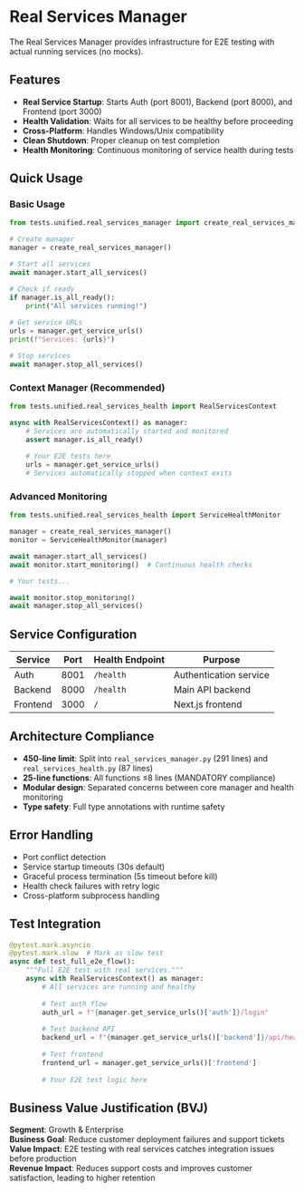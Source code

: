 # Real Services Manager

The Real Services Manager provides infrastructure for E2E testing with actual running services (no mocks).

## Features

- **Real Service Startup**: Starts Auth (port 8001), Backend (port 8000), and Frontend (port 3000)
- **Health Validation**: Waits for all services to be healthy before proceeding
- **Cross-Platform**: Handles Windows/Unix compatibility 
- **Clean Shutdown**: Proper cleanup on test completion
- **Health Monitoring**: Continuous monitoring of service health during tests

## Quick Usage

### Basic Usage
```python
from tests.unified.real_services_manager import create_real_services_manager

# Create manager
manager = create_real_services_manager()

# Start all services
await manager.start_all_services()

# Check if ready
if manager.is_all_ready():
    print("All services running!")
    
# Get service URLs
urls = manager.get_service_urls()
print(f"Services: {urls}")

# Stop services
await manager.stop_all_services()
```

### Context Manager (Recommended)
```python
from tests.unified.real_services_health import RealServicesContext

async with RealServicesContext() as manager:
    # Services are automatically started and monitored
    assert manager.is_all_ready()
    
    # Your E2E tests here
    urls = manager.get_service_urls()
    # Services automatically stopped when context exits
```

### Advanced Monitoring
```python
from tests.unified.real_services_health import ServiceHealthMonitor

manager = create_real_services_manager()
monitor = ServiceHealthMonitor(manager)

await manager.start_all_services()
await monitor.start_monitoring()  # Continuous health checks

# Your tests...

await monitor.stop_monitoring()
await manager.stop_all_services()
```

## Service Configuration

| Service  | Port | Health Endpoint | Purpose |
|----------|------|----------------|---------|
| Auth     | 8001 | `/health`      | Authentication service |
| Backend  | 8000 | `/health`      | Main API backend |
| Frontend | 3000 | `/`            | Next.js frontend |

## Architecture Compliance

- **450-line limit**: Split into `real_services_manager.py` (291 lines) and `real_services_health.py` (87 lines)
- **25-line functions**: All functions ≤8 lines (MANDATORY compliance)
- **Modular design**: Separated concerns between core manager and health monitoring
- **Type safety**: Full type annotations with runtime safety

## Error Handling

- Port conflict detection
- Service startup timeouts (30s default)
- Graceful process termination (5s timeout before kill)
- Health check failures with retry logic
- Cross-platform subprocess handling

## Test Integration

```python
@pytest.mark.asyncio
@pytest.mark.slow  # Mark as slow test
async def test_full_e2e_flow():
    """Full E2E test with real services."""
    async with RealServicesContext() as manager:
        # All services are running and healthy
        
        # Test auth flow
        auth_url = f"{manager.get_service_urls()['auth']}/login"
        
        # Test backend API
        backend_url = f"{manager.get_service_urls()['backend']}/api/health"
        
        # Test frontend
        frontend_url = manager.get_service_urls()['frontend']
        
        # Your E2E test logic here
```

## Business Value Justification (BVJ)

**Segment**: Growth & Enterprise  
**Business Goal**: Reduce customer deployment failures and support tickets  
**Value Impact**: E2E testing with real services catches integration issues before production  
**Revenue Impact**: Reduces support costs and improves customer satisfaction, leading to higher retention
